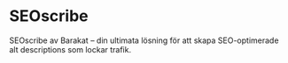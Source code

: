 # SEOscribe
SEOscribe av Barakat – din ultimata lösning för att skapa SEO-optimerade alt descriptions som lockar trafik.
